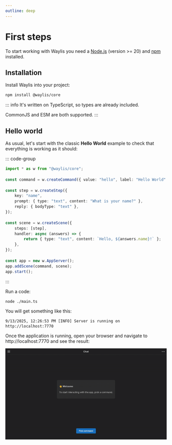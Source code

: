 ```yaml
---
outline: deep
---
```


# First steps

To start working with Waylis you need a [Node.js](https://nodejs.org) (version >= 20) and [npm](https://docs.npmjs.com/downloading-and-installing-node-js-and-npm) installed.

## Installation

Install Waylis into your project:

```sh
npm install @waylis/core
```

::: info
It's written on TypeScript, so types are already included.<br>

CommonJS and ESM are both supported.
:::

## Hello world

As usual, let's start with the classic **Hello World** example to check that everything is working as it should:

::: code-group

```ts [main.ts]
import * as w from "@waylis/core";

const command = w.createCommand({ value: "hello", label: "Hello World" });

const step = w.createStep({
    key: "name",
    prompt: { type: "text", content: "What is your name?" },
    reply: { bodyType: "text" },
});

const scene = w.createScene({
    steps: [step],
    handler: async (answers) => {
        return { type: "text", content: `Hello, ${answers.name}!` };
    },
});

const app = new w.AppServer();
app.addScene(command, scene);
app.start();
```

:::

Run a code:

```sh
node ./main.ts
```

You will get something like this:

```
9/13/2025, 12:26:53 PM [INFO] Server is running on http://localhost:7770
```

Once the application is running, open your browser and navigate to http://localhost:7770 and see the result:

<img src="./assets/helloworld.gif">
